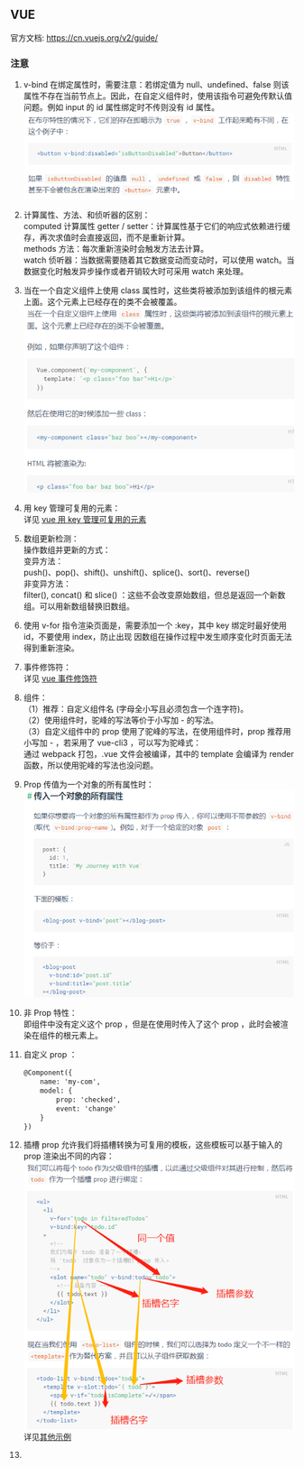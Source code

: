 ## VUE

官方文档: https://cn.vuejs.org/v2/guide/

### 注意
1. v-bind 在绑定属性时，需要注意：若绑定值为 null、undefined、false 则该属性不存在当前节点上。因此，在自定义组件时，使用该指令可避免传默认值问题。例如 input 的 id 属性绑定时不传则没有 id 属性。<br/>
![v-bind 绑定属性特殊](./images/v-bind绑定属性注意点.png)

2. 计算属性、方法、和侦听器的区别：<br/>
computed 计算属性 getter / setter：计算属性基于它们的响应式依赖进行缓存，再次求值时会直接返回，而不是重新计算。<br/>
methods 方法：每次重新渲染时会触发方法去计算。<br/>
watch 侦听器：当数据需要随着其它数据变动而变动时，可以使用 watch。当数据变化时触发异步操作或者开销较大时可采用 watch 来处理。

3. 当在一个自定义组件上使用 class 属性时，这些类将被添加到该组件的根元素上面。这个元素上已经存在的类不会被覆盖。<br/>
![自定义组件上使用class](./images/自定义组件上使用class.png)

4. 用 key 管理可复用的元素：<br/>
详见 [vue 用 key 管理可复用的元素](https://cn.vuejs.org/v2/guide/conditional.html#%E7%94%A8-key-%E7%AE%A1%E7%90%86%E5%8F%AF%E5%A4%8D%E7%94%A8%E7%9A%84%E5%85%83%E7%B4%A0)

5. 数组更新检测：<br/>
操作数组并更新的方式：<br/>
变异方法：<br/>
push()、pop()、shift()、unshift()、splice()、sort()、reverse()<br/>
非变异方法：<br/>
filter(), concat() 和 slice() ：这些不会改变原始数组，但总是返回一个新数组。可以用新数组替换旧数组。

6. 使用 v-for 指令渲染页面是，需要添加一个 :key，其中 key 绑定时最好使用 id，不要使用 index，防止出现 因数组在操作过程中发生顺序变化时页面无法得到重新渲染。

7. 事件修饰符：<br/>
详见 [vue 事件修饰符](https://cn.vuejs.org/v2/guide/events.html#%E4%BA%8B%E4%BB%B6%E4%BF%AE%E9%A5%B0%E7%AC%A6)

8. 组件：<br/>
（1）推荐：自定义组件名 (字母全小写且必须包含一个连字符)。<br/>
（2）使用组件时，驼峰的写法等价于小写加 - 的写法。<br/>
（3）自定义组件中的 prop 使用了驼峰的写法，在使用组件时，prop 推荐用小写加 - ，若采用了 vue-cli3 ，可以写为驼峰式：<br/>
通过 webpack 打包，.vue 文件会被编译，其中的 template 会编译为 render 函数，所以使用驼峰的写法也没问题。<br/>

9. Prop 传值为一个对象的所有属性时：<br/>
![prop 传值](./images/prop传值.png)

10. 非 Prop 特性：<br/>
即组件中没有定义这个 prop ，但是在使用时传入了这个 prop ，此时会被渲染在组件的根元素上。

11. 自定义 prop ：<br/>
    ```
    @Component({
        name: 'my-com',
        model: {
            prop: 'checked',
            event: 'change'
        }
    })
    ```

12. 插槽 prop 允许我们将插槽转换为可复用的模板，这些模板可以基于输入的 prop 渲染出不同的内容：<br/>
![具名插槽-解构插槽](./images/具名插槽-解构插槽.png)
详见[其他示例](https://cn.vuejs.org/v2/guide/components-slots.html#%E5%85%B6%E5%AE%83%E7%A4%BA%E4%BE%8B)

13. 